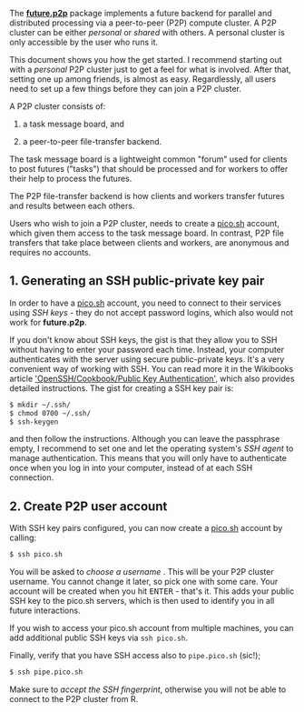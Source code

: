 <!--
%\VignetteIndexEntry{future.p2p: Getting Started}
%\VignetteAuthor{Henrik Bengtsson}
%\VignetteKeyword{R}
%\VignetteKeyword{package}
%\VignetteKeyword{vignette}
%\VignetteKeyword{Rprofile}
%\VignetteKeyword{Renviron}
%\VignetteEngine{future.p2p::selfonly}
-->

The **[future.p2p]** package implements a future backend for parallel
and distributed processing via a peer-to-peer (P2P) compute cluster. A
P2P cluster can be either _personal_ or _shared_ with others. A
personal cluster is only accessible by the user who runs it.

This document shows you how the get started. I recommend starting out
with a _personal_ P2P cluster just to get a feel for what is
involved. After that, setting one up among friends, is almost as
easy. Regardlessly, all users need to set up a few things before they
can join a P2P cluster.

A P2P cluster consists of:

 1. a task message board, and
 
 2. a peer-to-peer file-transfer backend.

The task message board is a lightweight common "forum" used for
clients to post futures ("tasks") that should be processed and for
workers to offer their help to process the futures.

The P2P file-transfer backend is how clients and workers transfer
futures and results between each others.

Users who wish to join a P2P cluster, needs to create a [pico.sh]
account, which given them access to the task message board. In
contrast, P2P file transfers that take place between clients and
workers, are anonymous and requires no accounts. 


## 1. Generating an SSH public-private key pair

In order to have a [pico.sh] account, you need to connect to their
services using _SSH keys_ - they do not accept password logins, which
also would not work for **future.p2p**.

If you don't know about SSH keys, the gist is that they allow you to
SSH without having to enter your password each time. Instead, your
computer authenticates with the server using secure public-private
keys. It's a very convenient way of working with SSH. You can read
more it in the Wikibooks article ['OpenSSH/Cookbook/Public Key
Authentication'](https://en.wikibooks.org/wiki/OpenSSH%2FCookbook%2FPublic_Key_Authentication),
which also provides detailed instructions. The gist for creating a SSH
key pair is:

```sh
$ mkdir ~/.ssh/
$ chmod 0700 ~/.ssh/
$ ssh-keygen
```

and then follow the instructions. Although you can leave the
passphrase empty, I recommend to set one and let the operating
system's _SSH agent_ to manage authentication. This means that you
will only have to authenticate once when you log in into your
computer, instead of at each SSH connection.


## 2. Create P2P user account

With SSH key pairs configured, you can now create a [pico.sh] account
by calling:

```sh
$ ssh pico.sh
```

You will be asked to _choose a username_ . This will be your P2P
cluster username. You cannot change it later, so pick one with some
care. Your account will be created when you hit <kbd>ENTER</kbd> -
that's it. This adds your public SSH key to the pico.sh servers, which
is then used to identify you in all future interactions.

If you wish to access your pico.sh account from multiple machines, you
can add additional public SSH keys via `ssh pico.sh`.

Finally, verify that you have SSH access also to `pipe.pico.sh` (sic!);

```sh
$ ssh pipe.pico.sh
```

Make sure to _accept the SSH fingerprint_, otherwise you will not be
able to connect to the P2P cluster from R.

[pico.sh]: https://pico.sh/
[future.p2p]: https://github.com/HenrikBengtsson/future.p2p
